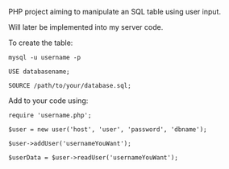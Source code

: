 PHP project aiming to manipulate an SQL table using user input.

Will later be implemented into my server code. 

To create the table:
```
mysql -u username -p

USE databasename;

SOURCE /path/to/your/database.sql;
```

Add to your code using: 
```
require 'username.php';

$user = new user('host', 'user', 'password', 'dbname');

$user->addUser('usernameYouWant');

$userData = $user->readUser('usernameYouWant');
```
